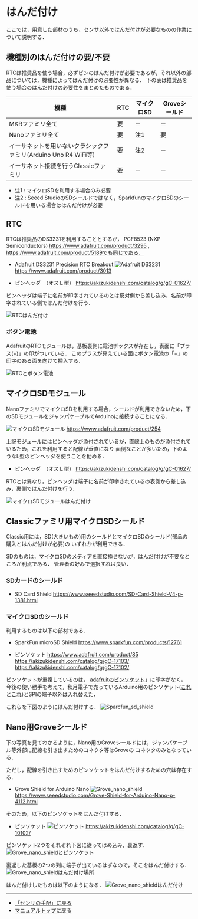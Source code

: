 # はんだ付け
ここでは，用意した部材のうち，センサ以外ではんだ付けが必要なものの作業について説明する．


## 機種別のはんだ付けの要/不要

RTCは推奨品を使う場合，必ずピンのはんだ付けが必要であるが，それ以外の部品については，機種によってはんだ付けの必要性が異なる．
下の表は推奨品を使う場合のはんだ付けの必要性をまとめたものである．

|機種|RTC|マイクロSD|Groveシールド|
|---|---|---|---|
|MKRファミリ全て|要|－|－|
|Nanoファミリ全て|要|注1|要|
|イーサネットを用いないクラシックファミリ(Arduino Uno R4 WiFi等)|要|注2|－|
|イーサネット接続を行うClassicファミリ|要|－|－|

- 注1 : マイクロSDを利用する場合のみ必要
- 注2 : Seeed StudioのSDシールドではなく，SparkfunのマイクロSDのシールドを用いる場合ははんだ付けが必要

## RTC

RTCは推奨品のDS3231を利用することとするが， PCF8523 (NXP Semiconductors) https://www.adafruit.com/product/3295 , https://www.adafruit.com/product/5189でも同じである．

- Adafruit DS3231 Precision RTC Breakout
![Adafruit DS3231](../images/Adafruit_DS3231.jpg)
https://www.adafruit.com/product/3013

- ピンヘッダ　（オスＬ型）
https://akizukidenshi.com/catalog/g/gC-01627/


ピンヘッダは端子に名前が印字されているのとは反対側から差し込み，名前が印字されている側ではんだ付けを行う．

![RTCはんだ付け](../images/RTCはんだ付け.png)

### ボタン電池
AdafruitのRTCモジュールは，基板裏側に電池ボックスが存在し，表面に「プラス(+)」の印がついている．
このプラスが見えている面にボタン電池の「+」の印字のある面を向けて挿入する．

![RTCとボタン電池](../images/RTCとボタン電池.png)


## マイクロSDモジュール
NanoファミリでマイクロSDを利用する場合，シールドが利用できないため，下のSDモジュールをジャンパケーブルでArduinoに接続することになる．

![マイクロSDモジュール](../images/マイクロSDモジュール.jpg)
https://www.adafruit.com/product/254


上記モジュールにはピンヘッダが添付されているが，直線上のものが添付されているため，これを利用すると配線が垂直になり
面倒なことが多いため，下のようなL型のピンヘッダを使うことを勧める．
- ピンヘッダ　（オスＬ型）
https://akizukidenshi.com/catalog/g/gC-01627/


RTCとは異なり，ピンヘッダは端子に名前が印字されているの表側から差し込み，裏側ではんだ付けを行う．

![マイクロSDモジュールはんだ付け](../images/マイクロSDモジュールはんだ付け.png)



## Classicファミリ用マイクロSDシールド

Classic用には，SD(大きいもの)用のシールドとマイクロSDのシールド(部品の購入とはんだ付けが必要)の
いずれかが利用できる．

SDのものは，マイクロSDのメディアを直接挿せないが，はんだ付けが不要なところが利点である．
管理者の好みで選択すれば良い．

### SDカードのシールド
- SD Card Shield
https://www.seeedstudio.com/SD-Card-Shield-V4-p-1381.html


### マイクロSDのシールド
利用するものは以下の部材である．

- SparkFun microSD Shield
https://www.sparkfun.com/products/12761

- ピンソケット
https://www.adafruit.com/product/85
https://akizukidenshi.com/catalog/g/gC-17103/
https://akizukidenshi.com/catalog/g/gC-17102/

ピンソケットが重複しているのは，
[adafruitのピンソケット](https://www.adafruit.com/product/85)」に印字がなく，
今後の使い勝手を考えて，秋月電子で売っているArduino用のピンソケット([これ](https://akizukidenshi.com/catalog/g/gC-17103/)と[これ](https://akizukidenshi.com/catalog/g/gC-17102/))とSPIの端子以外は入れ替えた．

これらを下図のようにはんだ付けする．
![Sparcfun_sd_shield](../images/Sparcfun_sd_shield.JPG)



## Nano用Groveシールド
下の写真を見てわかるように，Nano用のGroveシールドには，ジャンパケーブル等外部に配線を引き出すためのコネクタ等はGroveの
コネクタのみとなっている．

ただし，配線を引き出すためのピンソケットをはんだ付けするための穴は存在する．

- Grove Shield for Arduino Nano
![Grove_nano_shield](../images/Grove_nano_shield.jpg)
https://www.seeedstudio.com/Grove-Shield-for-Arduino-Nano-p-4112.html

そのため，以下のピンソケットをはんだ付けする．

- ピンソケット
![ピンソケット](../images/ピンソケット.jpg)
https://akizukidenshi.com/catalog/g/gC-10102/


ピンソケット2つをそれぞれ下図に従ってはめ込み，裏返す．
![Grove_nano_shieldとピンソケット](../images/Grove_nano_shieldとピンソケット.png)

裏返した基板の2つの列に端子が出ているはずなので，そこをはんだ付けする．
![Grove_nano_shieldはんだ付け場所](../images/Grove_nano_shieldはんだ付け場所.png)

はんだ付けしたものは以下のようになる．
![Grove_nano_shieldはんだ付け](../images/Grove_nano_shieldはんだ付け.png)


***
- [「センサの手配」に戻る](Sensor_List.md)
- [マニュアルトップに戻る](../Manual.md)
